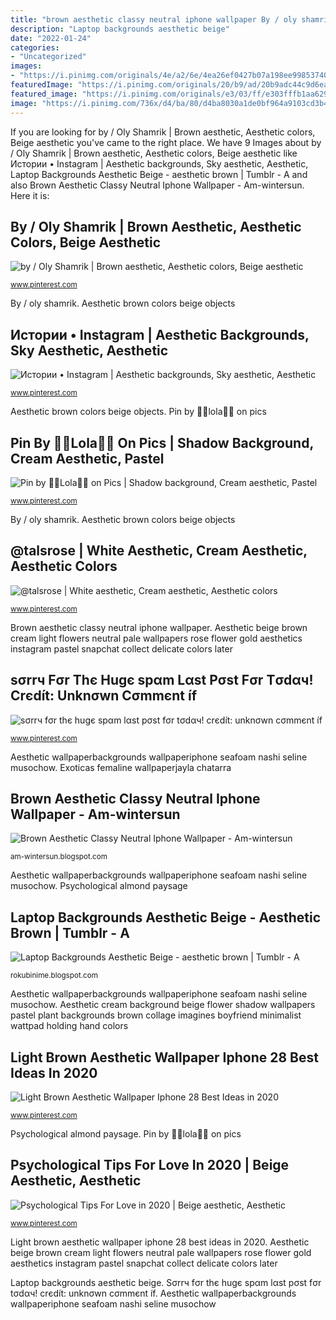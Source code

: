 ```yaml
---
title: "brown aesthetic classy neutral iphone wallpaper By / oly shamrik"
description: "Laptop backgrounds aesthetic beige"
date: "2022-01-24"
categories:
- "Uncategorized"
images:
- "https://i.pinimg.com/originals/4e/a2/6e/4ea26ef0427b07a198ee998537400bd6.png"
featuredImage: "https://i.pinimg.com/originals/20/b9/ad/20b9adc44c9d6ea01ad339b89be6e496.png"
featured_image: "https://i.pinimg.com/originals/e3/03/ff/e303fffb1aa629c5694e66af265a10f2.jpg"
image: "https://i.pinimg.com/736x/d4/ba/80/d4ba8030a1de0bf964a9103cd3b49845.jpg"
---
```


If you are looking for by / Oly Shamrik | Brown aesthetic, Aesthetic colors, Beige aesthetic you've came to the right place. We have 9 Images about by / Oly Shamrik | Brown aesthetic, Aesthetic colors, Beige aesthetic like Истории • Instagram | Aesthetic backgrounds, Sky aesthetic, Aesthetic, Laptop Backgrounds Aesthetic Beige - aesthetic brown | Tumblr - A and also Brown Aesthetic Classy Neutral Iphone Wallpaper - Am-wintersun. Here it is:

## By / Oly Shamrik | Brown Aesthetic, Aesthetic Colors, Beige Aesthetic

![by / Oly Shamrik | Brown aesthetic, Aesthetic colors, Beige aesthetic](https://i.pinimg.com/originals/e3/03/ff/e303fffb1aa629c5694e66af265a10f2.jpg "Ѕσrrч fσr thє hugє ѕpαm lαѕt pσѕt fσr tσdαч! crєdít: unknσwn cσmmєnt íf")

<small>www.pinterest.com</small>

By / oly shamrik. Aesthetic brown colors beige objects

## Истории • Instagram | Aesthetic Backgrounds, Sky Aesthetic, Aesthetic

![Истории • Instagram | Aesthetic backgrounds, Sky aesthetic, Aesthetic](https://i.pinimg.com/originals/20/b9/ad/20b9adc44c9d6ea01ad339b89be6e496.png "Brown aesthetic classy neutral iphone wallpaper")

<small>www.pinterest.com</small>

Aesthetic brown colors beige objects. Pin by 🔆🔆lola🔆🔆 on pics

## Pin By 🔆🔆Lola🔆🔆 On Pics | Shadow Background, Cream Aesthetic, Pastel

![Pin by 🔆🔆Lola🔆🔆 on Pics | Shadow background, Cream aesthetic, Pastel](https://i.pinimg.com/736x/a5/60/32/a56032fa7e0077e0cb9bf5b8583e4d75.jpg "Aesthetic cream background beige flower shadow wallpapers pastel plant backgrounds brown collage imagines boyfriend minimalist wattpad holding hand colors")

<small>www.pinterest.com</small>

By / oly shamrik. Aesthetic brown colors beige objects

## @talsrose | White Aesthetic, Cream Aesthetic, Aesthetic Colors

![@talsrose | White aesthetic, Cream aesthetic, Aesthetic colors](https://i.pinimg.com/originals/5c/57/d6/5c57d6ff29f6e8362b5fff6aed4c8b4a.jpg "Aesthetic wallpaperbackgrounds wallpaperiphone seafoam nashi seline musochow")

<small>www.pinterest.com</small>

Brown aesthetic classy neutral iphone wallpaper. Aesthetic beige brown cream light flowers neutral pale wallpapers rose flower gold aesthetics instagram pastel snapchat collect delicate colors later

## ѕσrrч Fσr Thє Hugє ѕpαm Lαѕt Pσѕt Fσr Tσdαч! Crєdít: Unknσwn Cσmmєnt íf

![ѕσrrч fσr thє hugє ѕpαm lαѕt pσѕt fσr tσdαч! crєdít: unknσwn cσmmєnt íf](https://i.pinimg.com/originals/e0/ce/a2/e0cea22e9d946d0bae242b4d9f3de267.jpg "Aesthetic wallpaperbackgrounds wallpaperiphone seafoam nashi seline musochow")

<small>www.pinterest.com</small>

Aesthetic wallpaperbackgrounds wallpaperiphone seafoam nashi seline musochow. Exoticas femaline wallpaperjayla chatarra

## Brown Aesthetic Classy Neutral Iphone Wallpaper - Am-wintersun

![Brown Aesthetic Classy Neutral Iphone Wallpaper - Am-wintersun](https://i.pinimg.com/originals/ea/84/3c/ea843c2423ee17c7703217df3778993b.jpg "Brown aesthetic classy neutral iphone wallpaper")

<small>am-wintersun.blogspot.com</small>

Aesthetic wallpaperbackgrounds wallpaperiphone seafoam nashi seline musochow. Psychological almond paysage

## Laptop Backgrounds Aesthetic Beige - Aesthetic Brown | Tumblr - A

![Laptop Backgrounds Aesthetic Beige - aesthetic brown | Tumblr - A](https://i.pinimg.com/originals/4e/a2/6e/4ea26ef0427b07a198ee998537400bd6.png "Brown aesthetic classy neutral iphone wallpaper")

<small>rokubinime.blogspot.com</small>

Aesthetic wallpaperbackgrounds wallpaperiphone seafoam nashi seline musochow. Aesthetic cream background beige flower shadow wallpapers pastel plant backgrounds brown collage imagines boyfriend minimalist wattpad holding hand colors

## Light Brown Aesthetic Wallpaper Iphone 28 Best Ideas In 2020

![Light Brown Aesthetic Wallpaper Iphone 28 Best Ideas in 2020](https://i.pinimg.com/736x/d4/ba/80/d4ba8030a1de0bf964a9103cd3b49845.jpg "Aesthetic cream background beige flower shadow wallpapers pastel plant backgrounds brown collage imagines boyfriend minimalist wattpad holding hand colors")

<small>www.pinterest.com</small>

Psychological almond paysage. Pin by 🔆🔆lola🔆🔆 on pics

## Psychological Tips For Love In 2020 | Beige Aesthetic, Aesthetic

![Psychological Tips For Love in 2020 | Beige aesthetic, Aesthetic](https://i.pinimg.com/originals/b6/7a/1f/b67a1fc71ad5f69ea05832dfb721f5ef.jpg "Aesthetic beige brown cream light flowers neutral pale wallpapers rose flower gold aesthetics instagram pastel snapchat collect delicate colors later")

<small>www.pinterest.com</small>

Light brown aesthetic wallpaper iphone 28 best ideas in 2020. Aesthetic beige brown cream light flowers neutral pale wallpapers rose flower gold aesthetics instagram pastel snapchat collect delicate colors later

Laptop backgrounds aesthetic beige. Ѕσrrч fσr thє hugє ѕpαm lαѕt pσѕt fσr tσdαч! crєdít: unknσwn cσmmєnt íf. Aesthetic wallpaperbackgrounds wallpaperiphone seafoam nashi seline musochow
